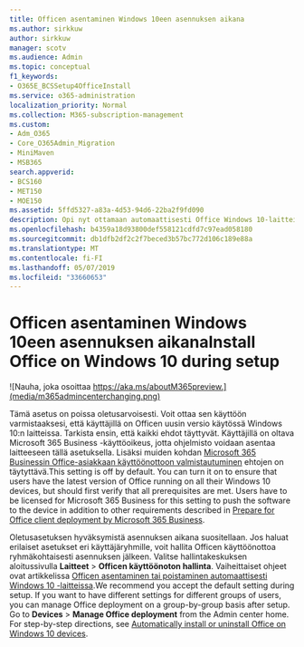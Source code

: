 ```yaml
---
title: Officen asentaminen Windows 10een asennuksen aikana
ms.author: sirkkuw
author: sirkkuw
manager: scotv
ms.audience: Admin
ms.topic: conceptual
f1_keywords:
- O365E_BCSSetup4OfficeInstall
ms.service: o365-administration
localization_priority: Normal
ms.collection: M365-subscription-management
ms.custom:
- Adm_O365
- Core_O365Admin_Migration
- MiniMaven
- MSB365
search.appverid:
- BCS160
- MET150
- MOE150
ms.assetid: 5ffd5327-a83a-4d53-94d6-22ba2f9fd090
description: Opi nyt ottamaan automaattisesti Office Windows 10-laitteiden asennuksen aikana.
ms.openlocfilehash: b4359a18d93800def558121cdfd7c97ead058180
ms.sourcegitcommit: db1dfb2df2c2f7beced3b57bc772d106c189e88a
ms.translationtype: MT
ms.contentlocale: fi-FI
ms.lasthandoff: 05/07/2019
ms.locfileid: "33660653"
---
```

# <a name="install-office-on-windows-10-during-setup"></a><span data-ttu-id="0d07a-103">Officen asentaminen Windows 10een asennuksen aikana</span><span class="sxs-lookup"><span data-stu-id="0d07a-103">Install Office on Windows 10 during setup</span></span>

![Nauha, joka osoittaa https://aka.ms/aboutM365preview.](media/m365admincenterchanging.png)

<span data-ttu-id="0d07a-p101">Tämä asetus on poissa oletusarvoisesti. Voit ottaa sen käyttöön varmistaaksesi, että käyttäjillä on Officen uusin versio käytössä Windows 10:n laitteissa. Tarkista ensin, että kaikki ehdot täyttyvät. Käyttäjillä on oltava Microsoft 365 Business -käyttöoikeus, jotta ohjelmisto voidaan asentaa laitteeseen tällä asetuksella. Lisäksi muiden kohdan [Microsoft 365 Businessin Office-asiakkaan käyttöönottoon valmistautuminen](prepare-for-office-client-deployment.md) ehtojen on täytyttävä.</span><span class="sxs-lookup"><span data-stu-id="0d07a-p101">This setting is off by default. You can turn it on to ensure that users have the latest version of Office running on all their Windows 10 devices, but should first verify that all prerequisites are met. Users have to be licensed for Microsoft 365 Business for this setting to push the software to the device in addition to other requirements described in [Prepare for Office client deployment by Microsoft 365 Business](prepare-for-office-client-deployment.md).</span></span> 
  
<span data-ttu-id="0d07a-p102">Oletusasetuksen hyväksymistä asennuksen aikana suositellaan. Jos haluat erilaiset asetukset eri käyttäjäryhmille, voit hallita Officen käyttöönottoa ryhmäkohtaisesti asennuksen jälkeen. Valitse hallintakeskuksen aloitussivulla **Laitteet** \> **Officen käyttöönoton hallinta**. Vaiheittaiset ohjeet ovat artikkelissa [Officen asentaminen tai poistaminen automaattisesti Windows 10 -laitteissa](auto-install-or-uninstall-office.md).</span><span class="sxs-lookup"><span data-stu-id="0d07a-p102">We recommend you accept the default setting during setup. If you want to have different settings for different groups of users, you can manage Office deployment on a group-by-group basis after setup. Go to **Devices** \> **Manage Office deployment** from the Admin center home. For step-by-step directions, see [Automatically install or uninstall Office on Windows 10 devices](auto-install-or-uninstall-office.md).</span></span>
  

